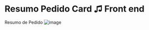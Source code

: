 # Resumo Pedido Card ♫ Front end
Resumo de Pedido
![image](https://user-images.githubusercontent.com/28003010/173488551-9a4b2c60-6430-49f9-88ec-1d0d9b67278a.png)
